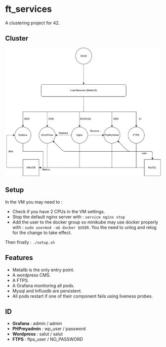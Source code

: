 # ft_services

A clustering project for 42.

## Cluster

![Cluster](diagram.png)

## Setup

In the VM you may need to :
- Check if you have 2 CPUs in the VM settings.
- Stop the default nginx server with : `service nginx stop`
- Add the user to the docker group so minikube may use docker properly with : `sudo usermod -aG docker $USER`. You the need to unlog and relog for the change to take effect.

Then finally : `./setup.sh`

## Features

- Metallb is the only entry point.
- A wordpress CMS.
- A FTPS.
- A Grafana monitoring all pods.
- Mysql and Influxdb are persistent.
- All pods restart if one of their component fails using liveness probes.

## ID

- **Grafana** : admin / admin
- **PHPmyadmin** : wp_user / password
- **Wordpress** : salut / salut
- **FTPS** : ftps_user / NO_PASSWORD